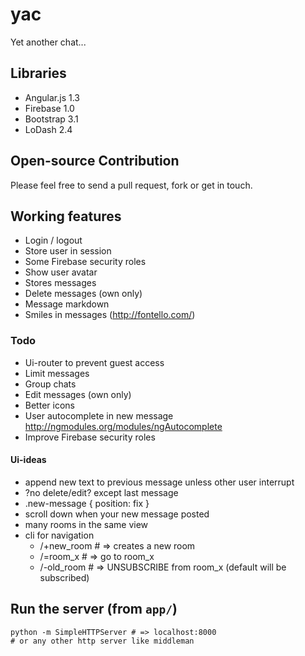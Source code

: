 yac
===

Yet another chat...

## Libraries

* Angular.js 1.3
* Firebase 1.0
* Bootstrap 3.1
* LoDash 2.4

## Open-source Contribution

Please feel free to send a pull request, fork or get in touch.

## Working features

* Login / logout
* Store user in session
* Some Firebase security roles
* Show user avatar
* Stores messages
* Delete messages (own only)
* Message markdown
* Smiles in messages (http://fontello.com/)

### Todo

* Ui-router to prevent guest access
* Limit messages
* Group chats
* Edit messages (own only)
* Better icons
* User autocomplete in new message http://ngmodules.org/modules/ngAutocomplete
* Improve Firebase security roles

#### Ui-ideas

* append new text to previous message unless other user interrupt
* ?no delete/edit? except last message
* .new-message { position: fix }
* scroll down when your new message posted
* many rooms in the same view
* cli for navigation
  - /+new_room # => creates a new room
  - /=room_x     # => go to room_x
  - /-old_room   # => UNSUBSCRIBE from room_x (default will be subscribed)



## Run the server (from `app/`)

    python -m SimpleHTTPServer # => localhost:8000
    # or any other http server like middleman
